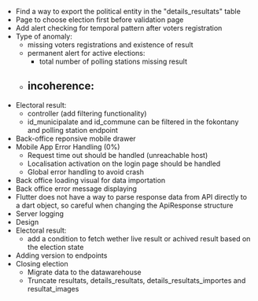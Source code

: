 - Find a way to export the political entity in the "details_resultats" table
- Page to choose election first before validation page
- Add alert checking for temporal pattern after voters registration
- Type of anomaly:
	- missing voters registrations and existence of result
	- permanent alert for active elections:
		- total number of polling stations missing result
	- incoherence:
		- 
- Electoral result:
	- controller (add filtering functionality)
	- id_municipalate and id_commune can be filtered in the fokontany and polling station endpoint
- Back-office reponsive mobile drawer
- Mobile App Error Handling (0%)
	- Request time out should be handled (unreachable host)
	- Localisation activation on the login page should be handled
	- Global error handling to avoid crash
- Back office loading visual for data importation
- Back office error message displaying
- Flutter does not have a way to parse response data from API directly to a dart object, so careful when changing the ApiResponse structure
- Server logging
- Design
- Electoral result:
	- add a condition to fetch wether live result or achived result based on the election state
- Adding version to endpoints
- Closing election
	- Migrate data to the datawarehouse
	- Truncate resultats, details_resultats, details_resultats_importes and resultat_images